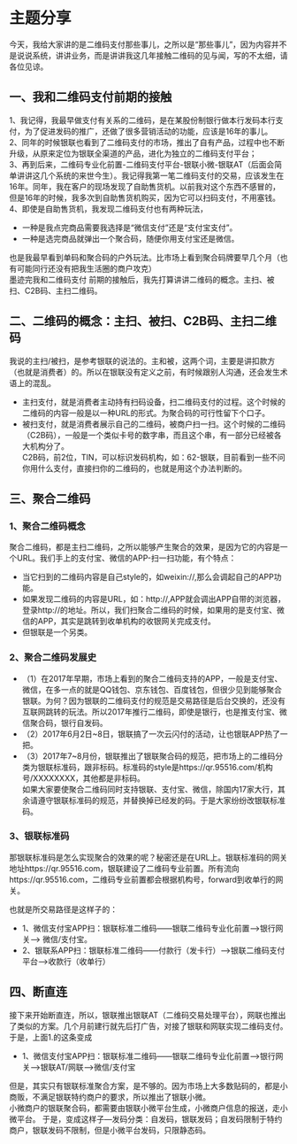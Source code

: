 # 主题分享
今天，我给大家讲的是二维码支付那些事儿，之所以是“那些事儿”，因为内容并不是说说系统，讲讲业务，而是讲讲我这几年接触二维码的见与闻，写的不太细，请各位见谅。
## 一、我和二维码支付前期的接触
1、我记得，我最早做支付有关系的二维码，是在某股份制银行做本行发码本行支付，为了促进发码的推广，还做了很多营销活动的功能，应该是16年的事儿。    
2、同年的时候银联也看到了二维码支付的市场，推出了自有产品，过程中也不断升级，从原来定位为银联全渠道的产品，进化为独立的二维码支付平台；      
3、再到后来，二维码专业化前置-二维码支付平台-银联小微-银联AT（后面会简单讲讲这几个系统的来世今生）。我记得我第一笔二维码支付的交易，应该发生在16年。同年，我在客户的现场发现了自助售货机。以前我对这个东西不感冒的，但是16年的时候，我多次到自助售货机购买，因为它可以扫码支付，不用塞钱。     
4、即使是自助售货机，我发现二维码支付也有两种玩法，
- 一种是我点完商品需要我选择是“微信支付”还是“支付宝支付”。
- 一种是选完商品就弹出一个聚合码，随便你用支付宝还是微信。    

也是我最早看到单码和聚合码的户外玩法。比市场上看到聚合码牌要早几个月（也有可能同行还没有把我生活圈的商户攻克）  
墨迹完我和二维码支付 前期的接触后，我先打算讲讲二维码的概念。主扫、被扫、C2B码、主扫二维码。
## 二、二维码的概念：主扫、被扫、C2B码、主扫二维码
我说的主扫/被扫，是参考银联的说法的。主和被，这两个词，主要是讲扣款方（也就是消费者）的。所以在银联没有定义之前，有时候跟别人沟通，还会发生术语上的混乱。
- 主扫支付，就是消费者主动持有扫码设备，扫二维码支付的过程。这个时候的二维码的内容一般是以一种URL的形式。为聚合码的可行性留下个口子。
- 被扫支付，就是消费者展示自己的二维码，被商户扫一扫。这个时候的二维码（C2B码），一般是一个类似卡号的数字串，而且这个串，有一部分已经被各大机构分了。    
C2B码，前2位，TIN，可以标识发码机构，如：62-银联，目前看到一些不问你用什么支付，直接扫你的二维码的，也就是用这个办法判断的。

## 三、聚合二维码
### 1、聚合二维码概念
聚合二维码，都是主扫二维码，之所以能够产生聚合的效果，是因为它的内容是一个URL。我们手上的支付宝、微信的APP-扫一扫功能，有个特点：
- 当它扫到的二维码内容是自己style的，如weixin://,那么会调起自己的APP功能。
- 如果发现二维码的内容是URL，如：http://,APP就会调出APP自带的浏览器，登录http://的地址。所以，我们扫聚合二维码的时候，如果用的是支付宝、微信的APP，其实是跳转到收单机构的收银网关完成支付。
- 但银联是一个另类。
### 2、聚合二维码发展史
- （1）在2017年早期，市场上看到的聚合二维码支持的APP，一般是支付宝、微信，在多一点的就是QQ钱包、京东钱包、百度钱包，但很少见到能够聚合银联。为何？因为银联的二维码支付的规范是交易路径是后台交换的，还没有互联网跳转的玩法。所以2017年推行二维码，即使是银行，也是推支付宝、微信聚合码，银行自发码。     
- （2）2017年6月2日~8日，银联搞了一次云闪付的活动，让也银联APP热了一把。     
- （3）2017年7~8月份，银联推出了银联聚合码的规范，把市场上的二维码分类为银联标准码，跟非标码。标准码的style是https://qr.95516.com/机构号/XXXXXXXX，其他都是非标码。    
如果大家要使聚合二维码同时支持银联、支付宝、微信，除国内17家大行，其余请遵守银联标准码的规范，并替换掉已经发的码。于是大家纷纷改银联标准码。
### 3、银联标准码
那银联标准码是怎么实现聚合的效果的呢？秘密还是在URL上。银联标准码的网关地址https://qr.95516.com，银联建设了二维码专业前置。所有流向https://qr.95516.com，二维码专业前置都会根据机构号，forward到收单行的网关。

也就是所交易路径是这样子的：
- 1、微信支付宝APP扫：银联标准二维码——银联二维码专业化前置——>银行网关——> 微信/支付宝。
- 2、银联系APP扫：银联标准二维码——付款行（发卡行）——>银联二维码支付平台——>收款行（收单行）
## 四、断直连
接下来开始断直连，所以，银联推出银联AT（二维码交易处理平台），网联也推出了类似的方案。几个月前建行就先后打广告，对接了银联和网联实现二维码支付。于是，上面1.的这条变成 
- 1、微信支付宝APP扫：银联标准二维码——银联二维码专业化前置——>银行网关——>银联AT/网联——>微信/支付宝

但是，其实只有银联标准聚合方案，是不够的。因为市场上大多数贴码的，都是小商贩，不满足银联特约商户的要求，所以推出了银联小微。   
小微商户的银联聚合码，都需要由银联小微平台生成，小微商户信息的报送，走小微平台。
于是，变成这样子—发码分类：自发码，银联发码；自发码限制于特约商户，银联发码不限制，但是小微平台发码，只限静态码。


